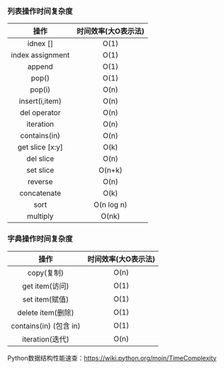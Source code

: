 ### 列表操作时间复杂度

|       操作       | 时间效率(大O表示法) |
| :--------------: | :-----------------: |
|     idnex []     |        O(1)         |
| index assignment |        O(1)         |
|      append      |        O(1)         |
|      pop()       |        O(1)         |
|      pop(i)      |        O(n)         |
|  insert(i,item)  |        O(n)         |
|   del operator   |        O(n)         |
|    iteration     |        O(n)         |
|   contains(in)   |        O(n)         |
| get slice [x:y]  |        O(k)         |
|    del slice     |        O(n)         |
|    set slice     |       O(n+k)        |
|     reverse      |        O(n)         |
|   concatenate    |        O(k)         |
|       sort       |     O(n log n)      |
|     multiply     |        O(nk)        |

### 字典操作时间复杂度

|          操作           | 时间效率(大O表示法) |
| :---------------------: | :-----------------: |
|       copy(复制)        |        O(n)         |
|     get item(访问)      |        O(1)         |
|     set item(赋值)      |        O(1)         |
|    delete item(删除)    |        O(1)         |
| contains(in)  (包含 in) |        O(1)         |
|     iteration(迭代)     |        O(n)         |

Python数据结构性能速查：https://wiki.python.org/moin/TimeComplexity

